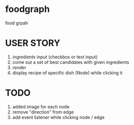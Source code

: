 foodgraph
=========

food grpah

USER STORY
====
1. ingredients input (checkbox or text input)
2. come out a set of best candidates with given ingredients
3. render
4. display recipe of specific dish (Node) while clicking it

TODO
====
1. added image for each node
2. remove "direction" from edge
3. add event listener while clicking node / edge
